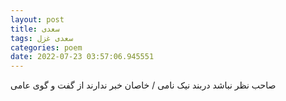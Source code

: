 ```yaml
---
layout: post
title: سعدی
tags: سعدی غزل
categories: poem
date: 2022-07-23 03:57:06.945551
---
```


صاحب نظر نباشد دربند نیک نامی / خاصان خبر ندارند از گفت و گوی عامی